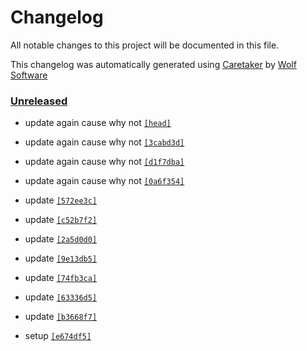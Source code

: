 # Changelog

All notable changes to this project will be documented in this file.


This changelog was automatically generated using [Caretaker](https://github.com/DevelopersToolbox/caretaker) by [Wolf Software](https://github.com/WolfSoftware)

### [Unreleased](https://github.com/DevelopersToolbox/label-test/commits/master)

- update again cause why not [`[head]`](https://github.com/DevelopersToolbox/label-test/commit/)

- update again cause why not [`[3cabd3d]`](https://github.com/DevelopersToolbox/label-test/commit/3cabd3da9295efaae57df5db206660c1cef33171)

- update again cause why not [`[d1f7dba]`](https://github.com/DevelopersToolbox/label-test/commit/d1f7dba67710bd4ac47a6419ad89ca3049acda56)

- update again cause why not [`[0a6f354]`](https://github.com/DevelopersToolbox/label-test/commit/0a6f35420c1ee9c5c523c6e833cd28e2b8308bda)

- update [`[572ee3c]`](https://github.com/DevelopersToolbox/label-test/commit/572ee3c696939940ca90ad6c899a1b5852f03486)

- update [`[c52b7f2]`](https://github.com/DevelopersToolbox/label-test/commit/c52b7f2a8ebef373d7785c73c070dca46a749775)

- update [`[2a5d0d0]`](https://github.com/DevelopersToolbox/label-test/commit/2a5d0d08826708939d280d0ac5c9b39edfcbb984)

- update [`[9e13db5]`](https://github.com/DevelopersToolbox/label-test/commit/9e13db5c3e91f35cf1fd9d673086a59b3029d511)

- update [`[74fb3ca]`](https://github.com/DevelopersToolbox/label-test/commit/74fb3cae89478530cc804cc9d29036e8fa4fc752)

- update [`[63336d5]`](https://github.com/DevelopersToolbox/label-test/commit/63336d5579b69787b5aea09d04f3c2d8005baf7b)

- update [`[b3668f7]`](https://github.com/DevelopersToolbox/label-test/commit/b3668f737d299f7d4b93c4b65fe21764c9481cd1)

- setup [`[e674df5]`](https://github.com/DevelopersToolbox/label-test/commit/e674df569f4b4e56c45c1dbf730520c2ff431e35)

